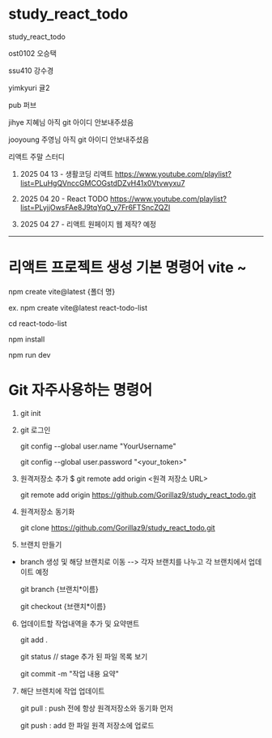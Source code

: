 # study_react_todo

study_react_todo

ost0102 오승택

ssu410 강수경

yimkyuri 귤2

pub 퍼브

jihye 지혜님 아직 git 아이디 안보내주셨음

jooyoung 주영님 아직 git 아이디 안보내주셨음

리액트 주말 스터디

1. 2025 04 13 - 생활코딩 리액트
   https://www.youtube.com/playlist?list=PLuHgQVnccGMCOGstdDZvH41x0Vtvwyxu7

2. 2025 04 20 - React TODO
   https://www.youtube.com/playlist?list=PLyjjOwsFAe8J9tqYqO_y7Fr6FTSncZQZI

3. 2025 04 27 - 리액트 원페이지 웹 제작? 예정

---

# 리액트 프로젝트 생성 기본 명령어 vite ~

npm create vite@latest {폴더 명}

ex. npm create vite@latest react-todo-list

cd react-todo-list

npm install

npm run dev

# Git 자주사용하는 명령어

1. git init

2. git 로그인

   git config --global user.name "YourUsername"

   git config --global user.password "<your_token>"

3. 원격저장소 추가 $ git remote add origin <원격 저장소 URL>

   git remote add origin https://github.com/Gorillaz9/study_react_todo.git

4. 원격저장소 동기화

   git clone https://github.com/Gorillaz9/study_react_todo.git

5. 브랜치 만들기

- branch 생성 및 해당 브랜치로 이동 --> 각자 브랜치를 나누고 각 브랜치에서 업데이트 예정

  git branch {브랜치\*이름}

  git checkout {브랜치\*이름}

6. 업데이트할 작업내역을 추가 및 요약맨트

   git add .

   git status // stage 추가 된 파일 목록 보기

   git commit -m "작업 내용 요약"

7. 해단 브렌치에 작업 업데이트

   git pull : push 전에 항상 원격저장소와 동기화 먼저

   git push : add 한 파일 원격 저장소에 업로드

